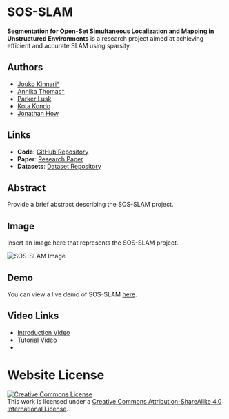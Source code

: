 # SOS-SLAM

**Segmentation for Open-Set Simultaneous Localization and Mapping in Unstructured Environments** is a research project aimed at achieving efficient and accurate SLAM using sparsity.

## Authors

- [Jouko Kinnari*](https://www.author1website.com)
- [Annika Thomas*](https://www.annikathomas.com)
- [Parker Lusk](https://www.author3website.com)
- [Kota Kondo](https://www.author3website.com)
- [Jonathan How](https://www.author3website.com)

## Links

- **Code**: [GitHub Repository](https://github.com/yourusername/sos-slam)
- **Paper**: [Research Paper](https://arxiv.org/your-paper-link)
- **Datasets**: [Dataset Repository](https://github.com/yourusername/sos-slam-datasets)

## Abstract

Provide a brief abstract describing the SOS-SLAM project.

## Image

Insert an image here that represents the SOS-SLAM project.

![SOS-SLAM Image](image.jpg)

## Demo

You can view a live demo of SOS-SLAM [here](https://yourdemo.com).

## Video Links

- [Introduction Video](https://www.youtube.com/watch?v=your-intro-video)
- [Tutorial Video](https://www.youtube.com/watch?v=your-tutorial-video)
- 
# Website License
<a rel="license" href="http://creativecommons.org/licenses/by-sa/4.0/"><img alt="Creative Commons License" style="border-width:0" src="https://i.creativecommons.org/l/by-sa/4.0/88x31.png" /></a><br />This work is licensed under a <a rel="license" href="http://creativecommons.org/licenses/by-sa/4.0/">Creative Commons Attribution-ShareAlike 4.0 International License</a>.
